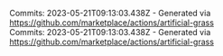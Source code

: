 Commits: 2023-05-21T09:13:03.438Z - Generated via https://github.com/marketplace/actions/artificial-grass
<br>
Commits: 2023-05-21T09:13:03.438Z - Generated via https://github.com/marketplace/actions/artificial-grass
<br>
